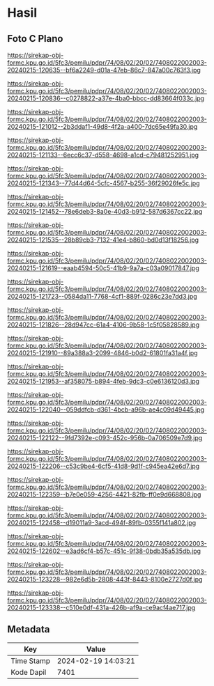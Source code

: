 # Hasil

## Foto C Plano

https://sirekap-obj-formc.kpu.go.id/5fc3/pemilu/pdpr/74/08/02/20/02/7408022002003-20240215-120635--bf6a2249-d01a-47eb-86c7-847a00c763f3.jpg

https://sirekap-obj-formc.kpu.go.id/5fc3/pemilu/pdpr/74/08/02/20/02/7408022002003-20240215-120836--c0278822-a37e-4ba0-bbcc-dd83664f033c.jpg

https://sirekap-obj-formc.kpu.go.id/5fc3/pemilu/pdpr/74/08/02/20/02/7408022002003-20240215-121012--2b3ddaf1-49d8-4f2a-a400-7dc65e49fa30.jpg

https://sirekap-obj-formc.kpu.go.id/5fc3/pemilu/pdpr/74/08/02/20/02/7408022002003-20240215-121133--6ecc6c37-d558-4698-a1cd-c79481252951.jpg

https://sirekap-obj-formc.kpu.go.id/5fc3/pemilu/pdpr/74/08/02/20/02/7408022002003-20240215-121343--77d44d64-5cfc-4567-b255-36f29026fe5c.jpg

https://sirekap-obj-formc.kpu.go.id/5fc3/pemilu/pdpr/74/08/02/20/02/7408022002003-20240215-121452--78e6deb3-8a0e-40d3-b912-587d6367cc22.jpg

https://sirekap-obj-formc.kpu.go.id/5fc3/pemilu/pdpr/74/08/02/20/02/7408022002003-20240215-121535--28b89cb3-7132-41e4-b860-bd0d13f18256.jpg

https://sirekap-obj-formc.kpu.go.id/5fc3/pemilu/pdpr/74/08/02/20/02/7408022002003-20240215-121619--eaab4594-50c5-41b9-9a7a-c03a09017847.jpg

https://sirekap-obj-formc.kpu.go.id/5fc3/pemilu/pdpr/74/08/02/20/02/7408022002003-20240215-121723--0584da11-7768-4cf1-889f-0286c23e7dd3.jpg

https://sirekap-obj-formc.kpu.go.id/5fc3/pemilu/pdpr/74/08/02/20/02/7408022002003-20240215-121826--28d947cc-61a4-4106-9b58-1c5f05828589.jpg

https://sirekap-obj-formc.kpu.go.id/5fc3/pemilu/pdpr/74/08/02/20/02/7408022002003-20240215-121910--89a388a3-2099-4846-b0d2-61801fa31a4f.jpg

https://sirekap-obj-formc.kpu.go.id/5fc3/pemilu/pdpr/74/08/02/20/02/7408022002003-20240215-121953--af358075-b894-4feb-9dc3-c0e6136120d3.jpg

https://sirekap-obj-formc.kpu.go.id/5fc3/pemilu/pdpr/74/08/02/20/02/7408022002003-20240215-122040--059ddfcb-d361-4bcb-a96b-ae4c09d49445.jpg

https://sirekap-obj-formc.kpu.go.id/5fc3/pemilu/pdpr/74/08/02/20/02/7408022002003-20240215-122122--9fd7392e-c093-452c-956b-0a706509e7d9.jpg

https://sirekap-obj-formc.kpu.go.id/5fc3/pemilu/pdpr/74/08/02/20/02/7408022002003-20240215-122206--c53c9be4-6cf5-41d8-9d1f-c945ea42e6d7.jpg

https://sirekap-obj-formc.kpu.go.id/5fc3/pemilu/pdpr/74/08/02/20/02/7408022002003-20240215-122359--b7e0e059-4256-4421-82fb-ff0e9d668808.jpg

https://sirekap-obj-formc.kpu.go.id/5fc3/pemilu/pdpr/74/08/02/20/02/7408022002003-20240215-122458--d19011a9-3acd-494f-89fb-0355f141a802.jpg

https://sirekap-obj-formc.kpu.go.id/5fc3/pemilu/pdpr/74/08/02/20/02/7408022002003-20240215-122602--e3ad6cf4-b57c-451c-9f38-0bdb35a535db.jpg

https://sirekap-obj-formc.kpu.go.id/5fc3/pemilu/pdpr/74/08/02/20/02/7408022002003-20240215-123228--982e6d5b-2808-443f-8443-8100e2727d0f.jpg

https://sirekap-obj-formc.kpu.go.id/5fc3/pemilu/pdpr/74/08/02/20/02/7408022002003-20240215-123338--c510e0df-431a-426b-af9a-ce9acf4ae717.jpg


## Metadata

| Key        | Value               |
| ---------- | ------------------- |
| Time Stamp | 2024-02-19 14:03:21 |
| Kode Dapil | 7401                |



